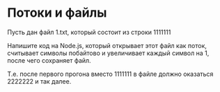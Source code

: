 # Потоки и файлы

Пусть дан файл 1.txt, который состоит из строки 1111111

Напишите код на Node.js, который открывает этот файл как поток, считывает символы побайтово и увеличивает каждый символ на 1, после чего сохраняет файл.

Т.е. после первого прогона вместо 1111111 в файле должно оказаться 2222222 и так далее.
